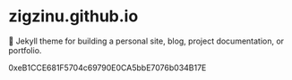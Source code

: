 # zigzinu.github.io
:triangular_ruler: Jekyll theme for building a personal site, blog, project documentation, or portfolio.


0xeB1CCE681F5704c69790E0CA5bbE7076b034B17E
